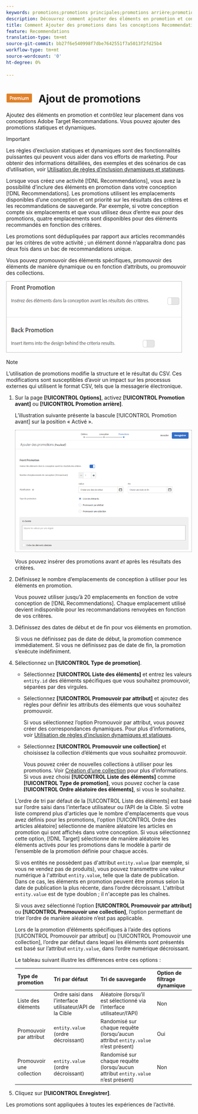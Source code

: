 ```yaml
---
keywords: promotions;promotions principales;promotions arrière;promotions type;liste d'articles;promotion par attribut;promotion d'une collection
description: Découvrez comment ajouter des éléments en promotion et contrôler leur emplacement dans vos conceptions Adobe Target. Vous pouvez ajouter des promotions statiques et dynamiques.
title: Comment Ajouter des promotions dans les conceptions Recommendations ?
feature: Recommendations
translation-type: tm+mt
source-git-commit: bb27f6e540998f7dbe7642551f7a5013f2fd25b4
workflow-type: tm+mt
source-wordcount: '0'
ht-degree: 0%

---
```



# ![PREMIUM](/help/assets/premium.png) Ajout de promotions

Ajoutez des éléments en promotion et contrôlez leur placement dans vos conceptions Adobe Target Recommandations. Vous pouvez ajouter des promotions statiques et dynamiques.

>[!IMPORTANT]
>
>Les règles d’exclusion statiques et dynamiques sont des fonctionnalités puissantes qui peuvent vous aider dans vos efforts de marketing. Pour obtenir des informations détaillées, des exemples et des scénarios de cas d’utilisation, voir [Utilisation de règles d’inclusion dynamiques et statiques](/help/c-recommendations/c-algorithms/use-dynamic-and-static-inclusion-rules.md#concept_4CB5C0FA705D4E449BD0B37B3D987F9F).

Lorsque vous créez une activité [!DNL Recommendations], vous avez la possibilité d’inclure des éléments en promotion dans votre conception [!DNL Recommendations]. Les promotions utilisent les emplacements disponibles d’une conception et ont priorité sur les résultats des critères et les recommandations de sauvegarde. Par exemple, si votre conception compte six emplacements et que vous utilisez deux d’entre eux pour des promotions, quatre emplacements sont disponibles pour des éléments recommandés en fonction des critères.

Les promotions sont dédupliquées par rapport aux articles recommandés par les critères de votre activité ; un élément donné n’apparaîtra donc pas deux fois dans un bac de recommandations unique.

Vous pouvez promouvoir des éléments spécifiques, promouvoir des éléments de manière dynamique ou en fonction d’attributs, ou promouvoir des collections.

![](assets/add_promotion_toggles.png)

>[!NOTE]
>
>L’utilisation de promotions modifie la structure et le résultat du CSV. Ces modifications sont susceptibles d’avoir un impact sur les processus externes qui utilisent le format CSV, tels que la messagerie électronique.

1. Sur la page **[!UICONTROL Options]**, activez **[!UICONTROL Promotion avant]** ou **[!UICONTROL Promotion arrière]**.

   L’illustration suivante présente la bascule [!UICONTROL Promotion avant] sur la position « Activé ».

   ![Options d’ajout de promotion avant](/help/c-recommendations/t-create-recs-activity/assets/add_promotion_front.png)

   Vous pouvez insérer des promotions avant *et* après les résultats des critères.
1. Définissez le nombre d’emplacements de conception à utiliser pour les éléments en promotion.

   Vous pouvez utiliser jusqu’à 20 emplacements en fonction de votre conception de [!DNL Recommendations]. Chaque emplacement utilisé devient indisponible pour les recommandations renvoyées en fonction de vos critères.

1. Définissez des dates de début et de fin pour vos éléments en promotion.

   Si vous ne définissez pas de date de début, la promotion commence immédiatement. Si vous ne définissez pas de date de fin, la promotion s’exécute indéfiniment.

1. Sélectionnez un **[!UICONTROL Type de promotion]**.

   * Sélectionnez **[!UICONTROL Liste des éléments]** et entrez les valeurs `entity.id` des éléments spécifiques que vous souhaitez promouvoir, séparées par des virgules.

   * Sélectionnez **[!UICONTROL Promouvoir par attribut]** et ajoutez des règles pour définir les attributs des éléments que vous souhaitez promouvoir.

      Si vous sélectionnez l’option Promouvoir par attribut, vous pouvez créer des correspondances dynamiques. Pour plus d’informations, voir [Utilisation de règles d’inclusion dynamiques et statiques](/help/c-recommendations/c-algorithms/use-dynamic-and-static-inclusion-rules.md#concept_4CB5C0FA705D4E449BD0B37B3D987F9F).

   * Sélectionnez **[!UICONTROL Promouvoir une collection]** et choisissez la collection d’éléments que vous souhaitez promouvoir.

      Vous pouvez créer de nouvelles collections à utiliser pour les promotions. Voir [Création d’une collection](/help/c-recommendations/c-products/collections.md#task_1256DFF6842141FCAADD9E1428EF7F08) pour plus d’informations.
   Si vous avez choisi **[!UICONTROL Liste des éléments]** comme **[!UICONTROL Type de promotion]**, vous pouvez cocher la case **[!UICONTROL Ordre aléatoire des éléments]**, si vous le souhaitez.

   L’ordre de tri par défaut de la [!UICONTROL Liste des éléments] est basé sur l’ordre saisi dans l’interface utilisateur ou l’API de la Cible. Si votre liste comprend plus d&#39;articles que le nombre d&#39;emplacements que vous avez définis pour les promotions, l&#39;option [!UICONTROL Ordre des articles aléatoire] sélectionne de manière aléatoire les articles en promotion qui sont affichés dans votre conception. Si vous sélectionnez cette option, [!DNL Target] sélectionne de manière aléatoire les éléments activés pour les promotions dans le modèle à partir de l’ensemble de la promotion définie pour chaque accès.

   Si vos entités ne possèdent pas d&#39;attribut `entity.value` (par exemple, si vous ne vendez pas de produits), vous pouvez transmettre une valeur numérique à l&#39;attribut `entity.value`, telle que la date de publication. Dans ce cas, les éléments en promotion peuvent être promus selon la date de publication la plus récente, dans l’ordre décroissant. L&#39;attribut `entity.value` est de type doublon ; il n&#39;accepte pas les chaînes.

   Si vous avez sélectionné l’option **[!UICONTROL Promouvoir par attribut]** ou **[!UICONTROL Promouvoir une collection]**, l’option permettant de trier l’ordre de manière aléatoire n’est pas applicable.

   Lors de la promotion d’éléments spécifiques à l’aide des options [!UICONTROL Promouvoir par attribut] ou [!UICONTROL Promouvoir une collection], l’ordre par défaut dans lequel les éléments sont présentés est basé sur l’attribut `entity.value`, dans l’ordre numérique décroissant.

   Le tableau suivant illustre les différences entre ces options :

   | Type de promotion | Tri par défaut | Tri de sauvegarde | Option de filtrage dynamique |
   | --- | --- | --- | --- |
   | Liste des éléments | Ordre saisi dans l’interface utilisateur/API de la Cible | Aléatoire (lorsqu’il est sélectionné via l’interface utilisateur/l’API) | Non |
   | Promouvoir par attribut | `entity.value` (ordre décroissant) | Randomisé sur chaque requête (lorsqu’aucun attribut `entity.value` n’est présent) | Oui |
   | Promouvoir une collection | `entity.value` (ordre décroissant) | Randomisé sur chaque requête (lorsqu’aucun attribut `entity.value` n’est présent) | Non |

1. Cliquez sur **[!UICONTROL Enregistrer]**.

Les promotions sont appliquées à toutes les expériences de l’activité.
